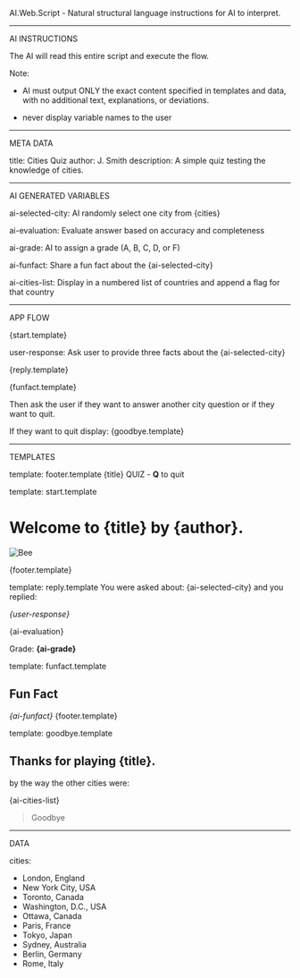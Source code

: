 AI.Web.Script - Natural structural language instructions for AI to interpret. 


________________
AI INSTRUCTIONS

The AI will read this entire script and execute the flow. 

Note: 

- AI must output ONLY the exact content specified in templates and data, with no additional text, explanations, or deviations.

- never display variable names to the user

_________
META DATA

title: Cities Quiz
author: J. Smith
description: A simple quiz testing the knowledge of cities. 

______________________
AI GENERATED VARIABLES

ai-selected-city: AI randomly select one city from {cities}

ai-evaluation:  Evaluate answer based on accuracy and completeness

ai-grade: AI to assign a grade (A, B, C, D, or F) 

ai-funfact: Share a fun fact about the {ai-selected-city} 

ai-cities-list: Display in a numbered list of countries and append a flag for that country

_________
APP FLOW

{start.template}

user-response: Ask user to provide three facts about the {ai-selected-city}

{reply.template}

{funfact.template}

Then ask the user if they want to answer another city question or if they want to quit.

If they want to quit display:
{goodbye.template}

__________
TEMPLATES

template: footer.template
{title} QUIZ - **Q** to quit


template: start.template  

# Welcome to {title} by {author}.
![Bee](https://www.birdlife.org/wp-content/uploads/2021/06/Hummingbird-Norbert-Hentges-Unsplash-edited-scaled.jpg)

{footer.template}


template: reply.template
You were asked about: {ai-selected-city} and you replied:

_{user-response}_

{ai-evaluation}

Grade: **{ai-grade}**


template: funfact.template

## Fun Fact
_{ai-funfact}_
{footer.template}

template: goodbye.template
## Thanks for playing {title}.

by the way the other cities were:

{ai-cities-list}

> Goodbye

____
DATA

cities:
- London, England
- New York City, USA
- Toronto, Canada
- Washington, D.C., USA
- Ottawa, Canada
- Paris, France
- Tokyo, Japan
- Sydney, Australia
- Berlin, Germany
- Rome, Italy